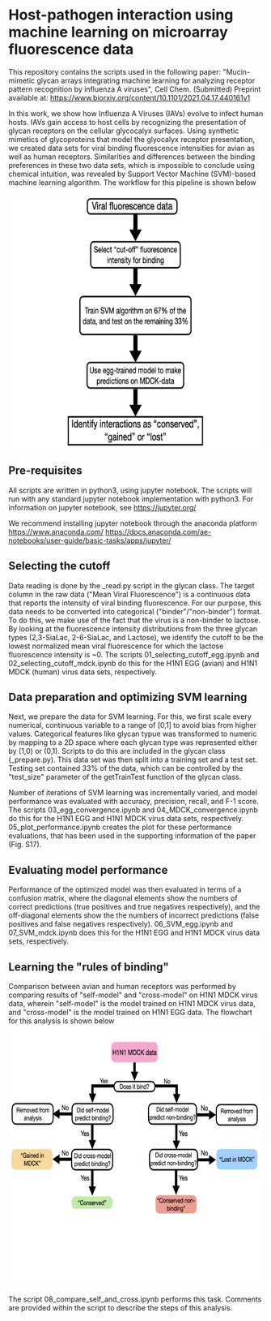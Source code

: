 # Host-pathogen interaction using machine learning on microarray fluorescence data

This repository contains the scripts used in the following paper:
"Mucin-mimetic glycan arrays integrating machine learning for analyzing receptor pattern recognition by influenza A viruses", Cell Chem. (Submitted)
Preprint available at: https://www.biorxiv.org/content/10.1101/2021.04.17.440161v1

In this work, we show how Influenza A Viruses (IAVs) evolve to infect human hosts. IAVs gain access to host cells by recognizing the presentation of glycan receptors on the cellular glycocalyx surfaces. Using synthetic mimetics of glycoproteins that model the glyocalyx receptor presentation, we created data sets for viral binding fluorescence intensities for avian as well as human receptors. Similarities and differences between the binding preferences in these two data sets, which is impossible to conclude using chemical intuition, was revealed by Support Vector Machine (SVM)-based machine learning algorithm. The workflow for this pipeline is shown below

<p align="center">
    <img src="https://github.com/SingharoyLab/H1N1_host_interaction/blob/master/Workflow.jpeg" width="668" height="501">
</p>

## Pre-requisites

All scripts are written in python3, using jupyter notebook. The scripts will run with any standard jupyter notebook implementation with python3. For information on jupyter notebook, see 
https://jupyter.org/

We recommend installing jupyter notebook through the anaconda platform
https://www.anaconda.com/
https://docs.anaconda.com/ae-notebooks/user-guide/basic-tasks/apps/jupyter/

## Selecting the cutoff

Data reading is done by the _read.py script in the glycan class. The target column in the raw data ("Mean Viral Fluorescence") is a continuous data that reports the intensity of viral binding fluorescence. For our purpose, this data needs to be converted into categorical ("binder"/"non-binder") format. To do this, we make use of the fact that the virus is a non-binder to lactose. By looking at the fluorescence intensity distributions from the three glycan types (2,3-SiaLac, 2-6-SiaLac, and Lactose), we identify the cutoff to be the lowest normalized mean viral fluorescence for which the lactose fluorescence intensity is ~0. The scripts 01_selecting_cutoff_egg.ipynb and 02_selecting_cutoff_mdck.ipynb do this for the H1N1 EGG (avian) and H1N1 MDCK (human) virus data sets, respectively.
    
## Data preparation and optimizing SVM learning

Next, we prepare the data for SVM learning. For this, we first scale every numerical, continuous variable to a range of [0,1] to avoid bias from higher values. Categorical features like glycan typue was transformed to numeric by mapping to a 2D space where each glycan type was represented either by (1,0) or (0,1). Scripts to do this are included in the glycan class (_prepare.py). This data set was then split into a training set and a test set. Testing set contained 33% of the data, which can be controlled by the "test_size" parameter of the getTrainTest function of the glycan class. 

Number of iterations of SVM learning was incrementally varied, and model performance was evaluated with accuracy, precision, recall, and F-1 score. The scripts 03_egg_convergence.ipynb and 04_MDCK_convergence.ipynb do this for the H1N1 EGG and H1N1 MDCK virus data sets, respectively. 05_plot_performance.ipynb creates the plot for these performance evaluations, that has been used in the supporting information of the paper (Fig. S17).

## Evaluating model performance

Performance of the optimized model was then evaluated in terms of a confusion matrix, where the diagonal elements show the numbers of correct predictions (true positives and true negatives respectively), and the off-diagonal elements show the the numbers of incorrect predictions (false positives and false negatives respectively). 06_SVM_egg.ipynb and 07_SVM_mdck.ipynb does this for the H1N1 EGG and H1N1 MDCK virus data sets, respectively.

## Learning the "rules of binding"

Comparison between avian and human receptors was performed by comparing results of "self-model" and "cross-model" on H1N1 MDCK virus data, wherein "self-model" is the model trained on H1N1 MDCK virus data, and "cross-model" is the model trained on H1N1 EGG data. The flowchart for this analysis is shown below

<p align="center">
    <img src="https://github.com/SingharoyLab/H1N1_host_interaction/blob/master/Flowchart.jpeg" width="668" height="501">
</p>

The script 08_compare_self_and_cross.ipynb performs this task. Comments are provided within the script to describe the steps of this analysis.
 
